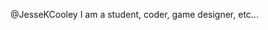 @JesseKCooley I am a student, coder, game designer, etc...

<!---
JesseKCooley/JesseKCooley is a ✨ special ✨ repository because its `README.md` (this file) appears on your GitHub profile.
You can click the Preview link to take a look at your changes.
--->
